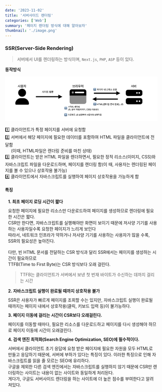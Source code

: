 ```yaml
---
date: '2023-11-02'
title: '서버사이드 렌더링'
categories: ['Web']
summary: '페이지 렌더링 방식에 대해 알아보자'
thumbnail: './image.png'
---
```


### SSR(Server-Side Rendering)

> 서버에서 UI를 렌더링하는 방식이며, `Next.js`, `PHP`, `ASP` 등이 있다.

<h4 style="margin: 10px 0px 10px 0px">동작방식</h4>

![SSR 이미지](image.png)

1️⃣ 클라이언트가 특정 페이지를 서버에 요청함 <br/>
2️⃣ 서버에서 해당 페이지에 필요한 데이터를 포함하여 HTML 파일을 클라이언트에 전달함 <br/>
&nbsp;&nbsp;&nbsp;&nbsp;&nbsp;(이때, HTML파일은 렌더링 준비를 마친 상태)<br/>
3️⃣ 클라이언트는 받은 HTML 파일을 렌더하면서, 필요한 정적 리소스(이미지, CSS)와 자바스크립트 파일을 다운로드하며, 페이지를 렌더링 함(이 때, 사용자는 렌더링된 페이지를 볼 수 있으나 상호작용 불가능) <br/>
4️⃣ 클라이언트에서 자바스크립트를 실행하여 페이지 상호작용을 가능하게 함

#### 특징

<p style="font-weight: bold; margin: 10px">1. 최초 페이지 로딩 시간이 짧다</p>

<div style="margin: 0px 0px 10px 10px">
      요청한 페이지에 필요한 리소스만 다운로드하여 페이지를 생성하므로 렌더링에 필요한 시간은 짧다.<br/>
      CSR만 한다면, 자바스크립트를 실행해야만 화면이 보이기 때문에 저사양 기기를 사용하는 사용자일수록 요청한 페이지가 느리게 보인다 <br/>
      따라서, 네트워크 인프라가 약하거나 저사양 기기를 사용하는 사용자가 많을 수록, SSR의 필요성은 높아진다.
      <br/>
      <br/>
   다만, 빈 HTML 문서를 전달하는 CSR 방식과 달리 SSR에서는 페이지를 생성하는 시간이 필요하므로 <br/> TTFB(Time to First Byte)는 CSR 방식보다 오래 걸린다.

> TTFB는 클라이언트가 서버에서 보낸 첫 번재 바이트가 수신하는 데까지 걸리는 시간

</div>

 <p style="font-weight: bold; margin: 10px">2. 자바스크립트 실행이 완료될 때까지 상호작용 불가 </p>

<div style="margin: 0px 0px 10px 10px">
   SSR은 사용자가 빠르게 페이지를 조회할 수는 있지만, 자바스크립트 실행이 완료될 때까지는 페이지 내에서 상호작용(클릭, 키보드 입력 등)이 불가능하다.
</div>

<p style="font-weight: bold; margin: 10px">3. 페이지 이동에 걸리는 시간이 CSR보다 오래걸린다. </p>

<div style="margin: 0px 0px 10px 10px">
   페이지를 이동할 때마다, 필요한 리소스를 다운로드하고 페이지를 다시 생성해야 하므로 페이지 이동에 시간이 오래걸린다.
</div>

<p style="font-weight: bold; margin: 10px"> 4. 검색 엔진 최적화(Search Engine Optimization, SEO)에 필수적이다.</p>

<div style="margin: 0px 0px 10px 10px">
   서버에서 클라이언트 초기 응답에 요청 받은 페이지에 필요한 자원을 모두 HTML로 만들고 응답하기 때문에, 서버에 부하가 있다는 특징이 있다. 이러한 특징으로 인해 자바스크립트를 읽을 줄 모르는 SEO에 유리하다. <br/>
   구글을 제외한 다른 검색 엔진에서는 자바스크립트를 실행하지 않기 때문에 CSR만 렌더링하는 사이트는 내용이 없는 사이트와 동일하게 처리된다. <br/> 게다가, 구글도 서버사이드 렌더링을 하는 사이트에 더 높은 점수를 부여한다고 알려져있다.
</div>
